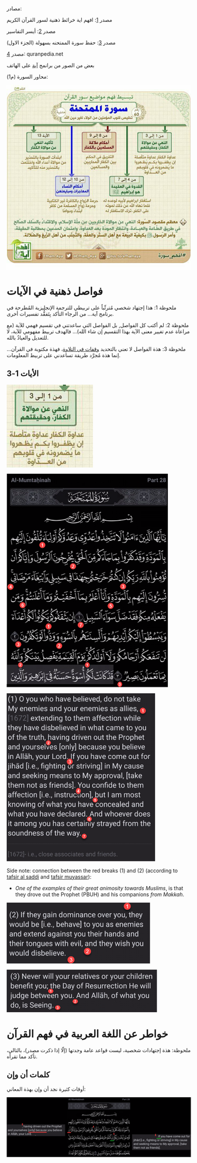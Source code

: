 
مصادر: 

مصدر [1](https://www.facebook.com/108146187278594/photos/a.108156253944254/121298659296680/): افهم اية خرائط ذهنية لسور القرآن الكريم

مصدر [2](https://www.greattafsirs.com/Tafsir_Library.aspx?MadhabNo=10&TafsirNo=66&SoraNo=60&AyahNo=1): أيسر التفاسير

مصدر [3](https://www.youtube.com/watch?v=KnXMiveriNU): حفظ سورة الممتحنه بسهولة (الجزء الاول)

مصدر [4](https://quranpedia.net/surah/1/60/book/27805): quranpedia.net

بعض من الصور من برانمج [آية](https://play.google.com/store/apps/details?id=com.ayah&hl=en&gl=US) على الهاتف

محاور السورة (م1):

![](Media-Temp/Pasted%20image%2020240226062050.png)


# فواصل ذهنية في الآيات

ملحوظة 1: هذا إجتهاد شخصي مُترتِّباً على تربيطي للترجمة الإنجليزية المُطرحة في برنامج آية... من الرجاء التأكد بِتَفقُّد تفسيرات أخرى.

ملحوظة 2: لم أكتب كل الفواصل, بل الفواصل التي ساعدتني في تقسيم فهمي للآية (مع مراعاة عدم تغيير معنى الآية بهذا التقسيم إن شاء الله)... فالهدف تربيط مفهومي للآية، لا للتعديل والعياذُ بالله.

ملحوظة 3: هذة الفواصل لا تعني بالتحديد [وقفات في التلاوة](https://mawdoo3.com/%D8%B9%D9%84%D8%A7%D9%85%D8%A7%D8%AA_%D8%A7%D9%84%D9%88%D9%82%D9%81_%D9%81%D9%8A_%D8%A7%D9%84%D9%82%D8%B1%D8%A2%D9%86_%D8%A7%D9%84%D9%83%D8%B1%D9%8A%D9%85)، فهذة مكتوبة في القرآن... إنما هذة مُجرَّد طريقة تساعدني على تربيط المعلومات.

## الأيات 1-3

![](Media-Temp/Pasted%20image%2020240226065733.png)


![](Media-Temp/Pasted%20image%2020240226064437.png)

![](Media-Temp/Pasted%20image%2020240226064458.png)

Side note: connection between the red breaks (1) and (2) (according to [tafsir al saddi](https://quran.com/60:1/tafsirs/ar-tafseer-al-saddi#:~:text=%D9%88%D9%85%D9%86%20%D8%B9%D8%AF%D8%A7%D9%88%D8%AA%D9%87%D9%85%20%D8%A7%D9%84%D8%A8%D9%84%D9%8A%D8%BA%D8%A9%20%D8%A3%D9%86%D9%87%D9%85) and [tafsir muyassar](https://quran.com/60:1/tafsirs/ar-tafsir-muyassar#:~:text=%D9%88%D9%8A%D8%AE%D8%B1%D8%AC%D9%88%D9%86%D9%83%D9%85%20%2D%D8%A3%D9%8A%D9%87%D8%A7%20%D8%A7%D9%84%D9%85%D8%A4%D9%85%D9%86%D9%88%D9%86%2D-,%D9%85%D9%86%20%C2%AB%D9%85%D9%83%D8%A9%C2%BB,-%D8%9B%20%D9%84%D8%A3%D9%86%D9%83%D9%85%20%D8%AA%D8%B5%D8%AF%D9%82%D9%88%D9%86%20%D8%A8%D8%A7%D9%84%D9%84%D9%87)):
* *One of the examples of their great animosity towards Muslims*, is that they drove out the Prophet (PBUH) and his companions *from Makkah*.

![](Media-Temp/Pasted%20image%2020240226064521.png)

![](Media-Temp/Pasted%20image%2020240226064526.png)

# خواطر عن اللغة العربية في فهم القرآن

ملحوظة: هذة إجتهادات شخصية، ليست قواعد عامة وجدتها (إلّا إذا ذكرت مصدر)، بالتالي، تأكد مما تقرأه.

## كلمات أن وإن


أوقات كثيرة نجد أن وإن بهذة المعاني:

![](Media-Temp/Pasted%20image%2020240226065620.png)

